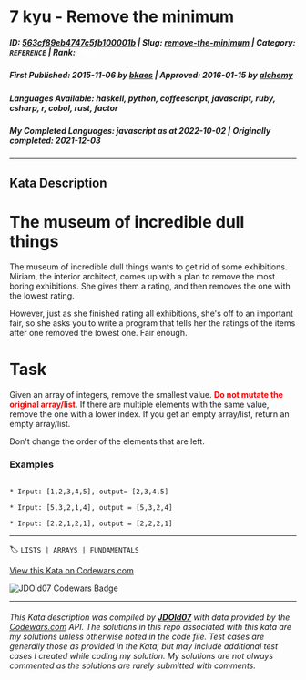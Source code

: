 # 7 kyu - Remove the minimum

##### **ID**: [563cf89eb4747c5fb100001b](https://www.codewars.com/kata/563cf89eb4747c5fb100001b) | **Slug**: [remove-the-minimum](https://www.codewars.com/kata/563cf89eb4747c5fb100001b) | **Category**: `REFERENCE` | **Rank**: <span style="color:white">7 kyu</span>

##### **First Published**: 2015-11-06 ***by*** [bkaes](https://www.codewars.com/users/bkaes) | **Approved**: 2016-01-15 ***by*** [alchemy](https://www.codewars.com/users/alchemy)

##### **Languages Available**: haskell, python, coffeescript, javascript, ruby, csharp, r, cobol, rust, factor

##### **My Completed Languages**: javascript ***as at*** 2022-10-02 | **Originally completed**: 2021-12-03

---

## Kata Description


# The museum of incredible dull things



The museum of incredible dull things wants to get rid of some exhibitions. Miriam, the interior architect, comes up with a plan to remove the most boring exhibitions. She gives them a rating, and then removes the one with the lowest rating.



However, just as she finished rating all exhibitions, she's off to an important fair, so she asks you to write a program that tells her the ratings of the items after one removed the lowest one. Fair enough.



# Task



Given an array of integers, remove the smallest value. <span style="color:red">**Do not mutate the original array/list**</span>. If there are multiple elements with the same value, remove the one with a lower index. If you get an empty array/list, return an empty array/list.



Don't change the order of the elements that are left.



### Examples



```

* Input: [1,2,3,4,5], output= [2,3,4,5]

* Input: [5,3,2,1,4], output = [5,3,2,4]

* Input: [2,2,1,2,1], output = [2,2,2,1]

```



---


🏷 `LISTS | ARRAYS | FUNDAMENTALS`


[View this Kata on Codewars.com](https://www.codewars.com/kata/563cf89eb4747c5fb100001b)

![](https://www.codewars.com/users/jdold07/badges/large "JDOld07 Codewars Badge")

---

###### *This Kata description was compiled by [**JDOld07**](https://tpstech.dev) with data provided by the [Codewars.com](https://www.codewars.com) API.  The solutions in this repo associated with this kata are my solutions unless otherwise noted in the code file.  Test cases are generally those as provided in the Kata, but may include additional test cases I created while coding my solution.  My solutions are not always commented as the solutions are rarely submitted with comments.*
